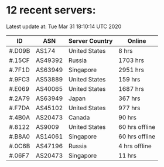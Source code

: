 # 12 recent servers:

Latest update at: Tue Mar 31 18:10:14 UTC 2020

| ID | ASN | Server Country | Online |
| -- | --- | -------------- | ------ |
| #.D09B | AS174 | United States | 8 hrs |
| #.15CF | AS49392 | Russia | 1703 hrs |
| #.7F1D | AS63949 | Singapore | 2951 hrs |
| #.9FC3 | AS53889 | United States | 159 hrs |
| #.E069 | AS40065 | United States | 1687 hrs |
| #.2A79 | AS63949 | Japan | 367 hrs |
| #.F7DA | AS45102 | United States | 977 hrs |
| #.4B0A | AS20473 | Canada | 90 hrs |
| #.8122 | AS9009 | United States | 60 hrs offline |
| #.B8A0 | AS14061 | Singapore | 60 hrs offline |
| #.0C6B | AS47196 | Russia | 4 hrs offline |
| #.06F7 | AS20473 | Singapore | 11 hrs |

